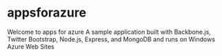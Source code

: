 appsforazure
============

Welcome to apps for azure  A sample application built with Backbone.js, Twitter Bootstrap, Node.js, Express, and MongoDB and runs on Windows Azure Web Sites
